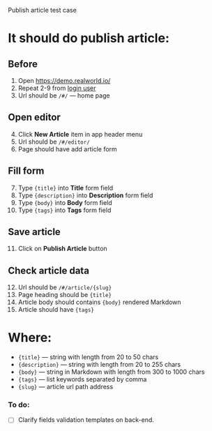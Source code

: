 Publish article test case

# It should do publish article:

## Before

1. Open https://demo.realworld.io/
2. Repeat 2-9 from [login user](../login_user.md)
3. Url should be `/#/` — home page

## Open editor

4. Click **New Article** item in app header menu
5. Url should be `/#/editor/`
6. Page should have add article form

## Fill form

7. Type `{title}` into **Title** form field
8. Type `{description}` into **Description** form field
9. Type `{body}` into **Body** form field
10. Type `{tags}` into **Tags** form field

## Save article

11. Click on **Publish Article** button

## Check article data

12. Url should be `/#/article/{slug}`
13. Page heading should be `{title}`
14. Article body should contains `{body}` rendered Markdown
15. Article should have `{tags}`

# Where:

* `{title}` — string with length from 20 to 50 chars
* `{description}` — string with length from 20 to 255 chars
* `{body}` — string in Markdown with length from 300 to 1000 chars
* `{tags}` — list keywords separated by comma
* `{slug}` — article url path address

### To do:

* [ ] Clarify fields validation templates on back-end.
